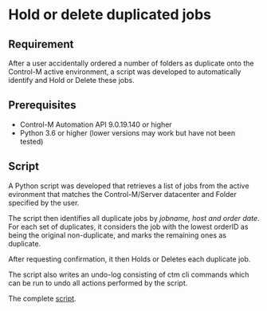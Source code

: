 # Hold or delete duplicated jobs

## Requirement

After a user accidentally ordered a number of folders as duplicate onto the 
Control-M active environment, a script was developed to automatically identify 
and Hold or Delete these jobs.

## Prerequisites

* Control-M Automation API 9.0.19.140 or higher
* Python 3.6 or higher (lower versions may work but have not been tested)

## Script

A Python script was developed that retrieves a list of jobs from the active 
evironment that matches the Control-M/Server datacenter and Folder specified by
the user. 

The script then identifies all duplicate jobs by *jobname, host and order date*.
For each set of duplicates, it considers the job with the lowest orderID as 
being the original non-duplicate, and marks the remaining ones as duplicate.

After requesting confirmation, it then Holds or Deletes each duplicate job.

The script also writes an undo-log consisting of ctm cli commands which can be 
run to undo all actions performed by the script.

The complete [script](./scripts/).
